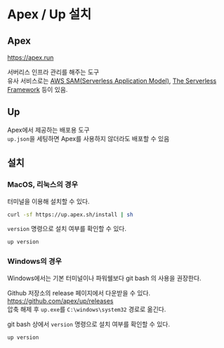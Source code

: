 # Apex / Up 설치

## Apex

https://apex.run

서버리스 인프라 관리를 해주는 도구  
유사 서비스로는 [AWS SAM(Serverless Application Model)](https://docs.aws.amazon.com/ko_kr/lambda/latest/dg/serverless_app.html), [The Serverless Framework](https://github.com/serverless/serverless) 등이 있음.

## Up

Apex에서 제공하는 배포용 도구  
`up.json`을 세팅하면 Apex를 사용하지 않더라도 배포할 수 있음

## 설치

### MacOS, 리눅스의 경우

터미널을 이용해 설치할 수 있다.

```bash
curl -sf https://up.apex.sh/install | sh
```

`version` 명령으로 설치 여부를 확인할 수 있다.

```bash
up version
```

### Windows의 경우

Windows에서는 기본 터미널이나 파워쉘보다 git bash 의 사용을 권장한다.

Github 저장소의 release 페이지에서 다운받을 수 있다.  
https://github.com/apex/up/releases  
압축 해제 후 `up.exe`를 `C:\windows\system32` 경로로 옮긴다.

git bash 상에서 `version` 명령으로 설치 여부를 확인할 수 있다.

```bash
up version
```